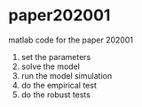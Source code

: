 # paper202001
matlab code for the paper 202001
1. set the parameters
2. solve the model
3. run the model simulation
4. do the empirical test
5. do the robust tests
